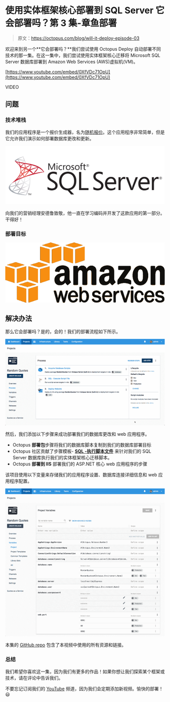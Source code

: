 # 使用实体框架核心部署到 SQL Server 它会部署吗？第 3 集-章鱼部署

> 原文：<https://octopus.com/blog/will-it-deploy-episode-03>

欢迎来到另一个**它会部署吗？**我们尝试使用 Octopus Deploy 自动部署不同技术的那一集。在这一集中，我们尝试使用实体框架核心迁移将 Microsoft SQL Server 数据库部署到 Amazon Web Services (AWS)虚拟机(VM)。

[https://www.youtube.com/embed/0XfVDc71OpU](https://www.youtube.com/embed/0XfVDc71OpU)

VIDEO

## 问题

### 技术堆栈

我们的应用程序是一个报价生成器，名为[随机报价](https://github.com/OctopusSamples/WillItDeploy-Episode003)。这个应用程序非常简单，但是它允许我们演示如何部署数据库更改和更新。

[![SQL Server logo](img/5cfe26adada7bdf5caeb76066249a52c.png)](#)

向我们的营销经理安德鲁致敬，他一直在学习编码并开发了这款应用的第一部分。干得好！

### 部署目标

[![Amazon web services logo](img/2329d24d28dd1c92b33764a70abafeb9.png)](#)

## 解决办法

那么它会部署吗？是的，会的！我们的部署流程如下所示。

[![Octopus deployment process](img/2592934195e33fee8d2377184cc3afce.png)](#)

然后，我们添加以下步骤来成功部署我们的数据库更改和 web 应用程序。

*   Octopus **部署包**步骤将我们的数据库脚本复制到我们的数据库部署目标
*   Octopus 社区贡献了步骤模板- **[SQL -执行脚本文件](https://library.octopusdeploy.com/step-template/actiontemplate-sql-execute-script-file)** 来针对我们的 SQL Server 数据库执行我们的实体框架核心迁移脚本。
*   Octopus **部署到 IIS** 部署我们的 ASP.NET 核心 web 应用程序的步骤

该项目使用以下变量来存储我们的应用程序设置、数据库连接详细信息和 web 应用程序配置。

[![Project variables](img/ed0c215b0c02f2342f104fdc4f7e45b8.png)](#)

本集的 [GitHub repo](https://github.com/OctopusSamples/WillItDeploy-Episode003) 包含了本视频中使用的所有资源和链接。

### 总结

我们希望你喜欢这一集，因为我们有更多的作品！如果你想让我们探索某个框架或技术，请在评论中告诉我们。

不要忘记订阅我们的 [YouTube](https://youtube.com/octopusdeploy) 频道，因为我们会定期添加新视频。愉快的部署！😃